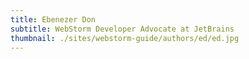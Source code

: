 ```yaml
---
title: Ebenezer Don
subtitle: WebStorm Developer Advocate at JetBrains
thumbnail: ./sites/webstorm-guide/authors/ed/ed.jpg
---
```

